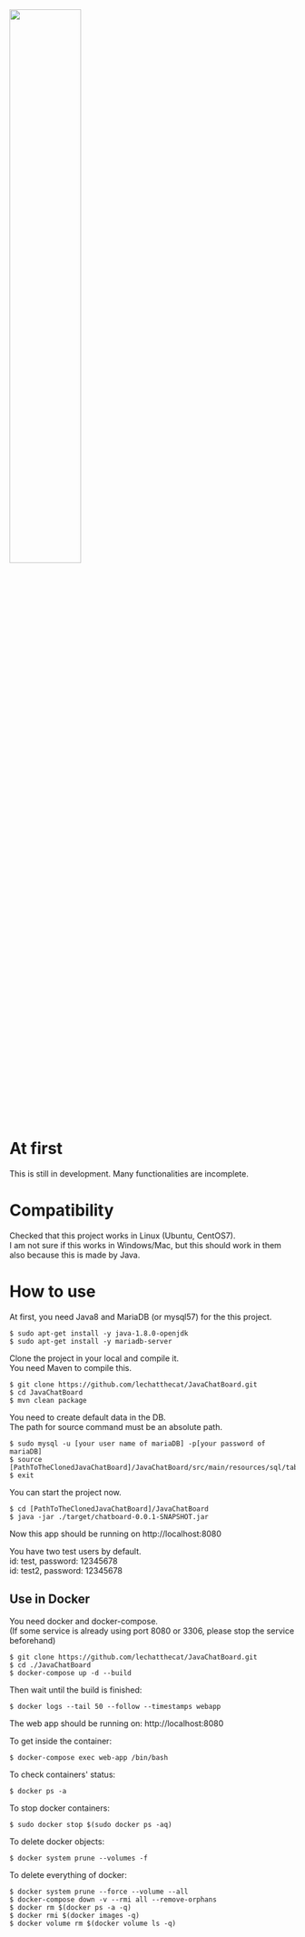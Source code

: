 <img src="https://github.com/lechatthecat/JavaChatBoard/blob/master/pic/chat.png" width="50%">

# At first
This is still in development. Many functionalities are incomplete.
  
# Compatibility
Checked that this project works in Linux (Ubuntu, CentOS7).  
I am not sure if this works in Windows/Mac, but this should work in them also because this is made by Java.
  
# How to use
At first, you need Java8 and MariaDB (or mysql57) for the this project.
```
$ sudo apt-get install -y java-1.8.0-openjdk
$ sudo apt-get install -y mariadb-server
```
Clone the project in your local and compile it.  
You need Maven to compile this.
```
$ git clone https://github.com/lechatthecat/JavaChatBoard.git
$ cd JavaChatBoard
$ mvn clean package 
```
You need to create default data in the DB.  
The path for source command must be an absolute path.
```
$ sudo mysql -u [your user name of mariaDB] -p[your password of mariaDB]
$ source [PathToTheClonedJavaChatBoard]/JavaChatBoard/src/main/resources/sql/tables.sql
$ exit
```
You can start the project now.
```
$ cd [PathToTheClonedJavaChatBoard]/JavaChatBoard
$ java -jar ./target/chatboard-0.0.1-SNAPSHOT.jar
```
Now this app should be running on http://localhost:8080  
  
You have two test users by default.  
id: test, password: 12345678  
id: test2, password: 12345678  

## Use in Docker
You need docker and docker-compose.   
(If some service is already using port 8080 or 3306, please stop the service beforehand)
```
$ git clone https://github.com/lechatthecat/JavaChatBoard.git
$ cd ./JavaChatBoard
$ docker-compose up -d --build
```
Then wait until the build is finished:
```
$ docker logs --tail 50 --follow --timestamps webapp
```
The web app should be running on: http://localhost:8080

To get inside the container:
```
$ docker-compose exec web-app /bin/bash
```

To check containers' status:
```
$ docker ps -a
```
To stop docker containers:
```
$ sudo docker stop $(sudo docker ps -aq)
```
To delete docker objects:
```
$ docker system prune --volumes -f
```
To delete everything of docker:
```
$ docker system prune --force --volume --all
$ docker-compose down -v --rmi all --remove-orphans
$ docker rm $(docker ps -a -q)
$ docker rmi $(docker images -q)
$ docker volume rm $(docker volume ls -q)
```
